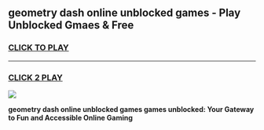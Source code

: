 
## geometry dash online unblocked games - Play Unblocked Gmaes & Free
<h3>
<a href="https://news.freeplayer.one?title=geometry_dash_online_unblocked_games&ref=23F">CLICK TO PLAY</a></h3>
<hr>

<h3>
<a href="https://news.freeplayer.one?title=geometry_dash_online_unblocked_games&ref=23F">CLICK 2 PLAY</a>
  
</h3>

<a href="https://news.freeplayer.one?title=geometry_dash_online_unblocked_games&ref=23F/"><img src="https://clearcache.store/games.png"></a>


**geometry dash online unblocked games games unblocked: Your Gateway to Fun and Accessible Online Gaming**
